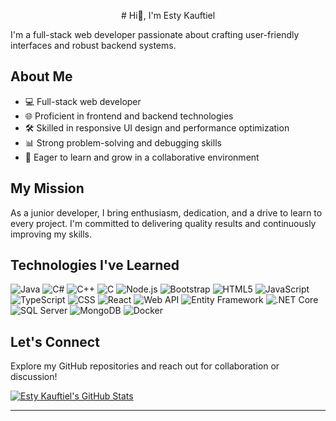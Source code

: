 <p align="center"> # Hi👋, I'm Esty Kauftiel </p>
I'm a full-stack web developer passionate about crafting user-friendly interfaces and robust backend systems.

## About Me

- 💻 Full-stack web developer
- 🌐 Proficient in frontend and backend technologies
- 🛠️ Skilled in responsive UI design and performance optimization
- 📊 Strong problem-solving and debugging skills
- 🌱 Eager to learn and grow in a collaborative environment

## My Mission

As a junior developer, I bring enthusiasm, dedication, and a drive to learn to every project. I'm committed to delivering quality results and continuously improving my skills.

## Technologies I've Learned

![Java](https://img.shields.io/badge/-Java-007396?logo=java&style=flat-square)
![C#](https://img.shields.io/badge/-C%23-239120?logo=c-sharp&style=flat-square)
![C++](https://img.shields.io/badge/-C%2B%2B-00599C?logo=c%2B%2B&style=flat-square)
![C](https://img.shields.io/badge/-C-00599C?logo=c&style=flat-square)
![Node.js](https://img.shields.io/badge/-Node.js-339933?logo=node.js&style=flat-square)
![Bootstrap](https://img.shields.io/badge/-Bootstrap-7952B3?logo=bootstrap&style=flat-square)
![HTML5](https://img.shields.io/badge/-HTML5-E34F26?logo=html5&style=flat-square)
![JavaScript](https://img.shields.io/badge/-JavaScript-F7DF1E?logo=javascript&style=flat-square)
![TypeScript](https://img.shields.io/badge/-TypeScript-3178C6?logo=typescript&style=flat-square)
![CSS](https://img.shields.io/badge/-CSS-1572B6?logo=css3&style=flat-square)
![React](https://img.shields.io/badge/-React-61DAFB?logo=react&style=flat-square)
![Web API](https://img.shields.io/badge/-Web%20API-00599C?style=flat-square)
![Entity Framework](https://img.shields.io/badge/-Entity%20Framework-512BD4?style=flat-square)
![.NET Core](https://img.shields.io/badge/-.NET%20Core-512BD4?style=flat-square)
![SQL Server](https://img.shields.io/badge/-SQL%20Server-CC2927?logo=microsoft-sql-server&style=flat-square)
![MongoDB](https://img.shields.io/badge/-MongoDB-47A248?logo=mongodb&style=flat-square)
![Docker](https://img.shields.io/badge/-Docker-2496ED?logo=docker&style=flat-square)

## Let's Connect

Explore my GitHub repositories and reach out for collaboration or discussion!

[![Esty Kauftiel's GitHub Stats](https://github-readme-stats.vercel.app/api?username=EstyKauftiel&show_icons=true&theme=THEME_NAME_HERE)](https://github.com/EstyKauftiel)

---




